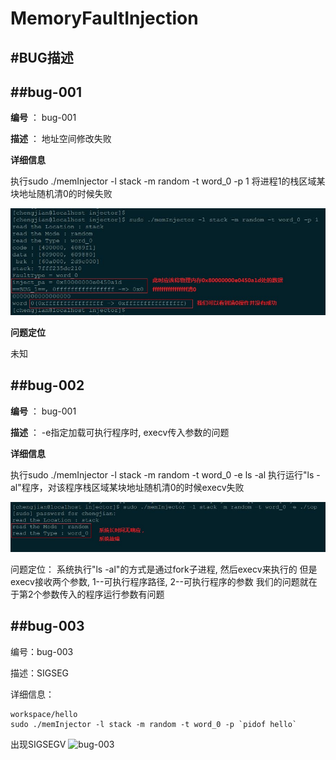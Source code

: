 MemoryFaultInjection
=======


#BUG描述
-------


##bug-001
-------

**编号** ： bug-001

**描述** ： 地址空间修改失败

**详细信息**

执行sudo ./memInjector -l stack -m random -t word_0 -p 1
将进程1的栈区域某块地址随机清0的时候失败

![bug-001](./bug-001.jpg)

**问题定位**

未知

##bug-002
-------


**编号** ： bug-001

**描述** ： -e指定加载可执行程序时, execv传入参数的问题

**详细信息**

执行sudo ./memInjector -l stack -m random -t word_0 -e ls -al
执行运行"ls -al"程序，对该程序栈区域某块地址随机清0的时候execv失败

![bug-002](./bug-002.jpg)

问题定位：
系统执行"ls -al"的方式是通过fork子进程, 然后execv来执行的
但是execv接收两个参数, 1--可执行程序路径, 2--可执行程序的参数
我们的问题就在于第2个参数传入的程序运行参数有问题


##bug-003
-------


编号：bug-003

描述：SIGSEG

详细信息：

```shell
workspace/hello 
sudo ./memInjector -l stack -m random -t word_0 -p `pidof hello`
```
出现SIGSEGV
![bug-003](./bug-003.jpg)
